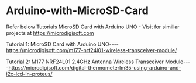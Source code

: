 # Arduino-with-MicroSD-Card
Refer below Tutorials MicroSD Card with Arduino UNO - Visit for simillar projects at https://microdigisoft.com

Tutorial 1: MicroSD Card with Arduino UNO----https://microdigisoft.com/m177-nrf24l01-wireless-transceiver-module/

Tutorial 2: M177 NRF24L01 2.4GHz Antenna Wireless Transceiver Module----https://microdigisoft.com/digital-thermometerlm35-using-arduino-and-i2c-lcd-in-proteus/
